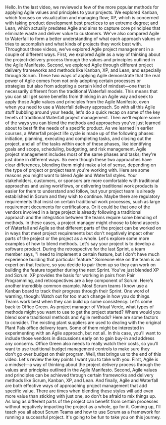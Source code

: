 Hello. In the last video, we reviewed a few of the more popular methods for
applying Agile values and principles to your projects. We explored Kanban, which
focuses on visualization and managing flow; XP, which is concerned with taking
product development best practices to an extreme degree; and Lean, which
actually predates Agile and aims to capture core principles that eliminate waste
and deliver value to customers. We've also compared Agile to Waterfall to form a
better understanding of what each approach values or tries to accomplish and
what kinds of projects they work best with. Throughout these videos, we've
explored Agile project management in a couple of different ways. First, we
explored Agile as a way of thinking about the project-delivery process through
the values and principles outlined in the Agile Manifesto. Second, we explored
Agile through different project delivery frameworks and methods like Kanban, XP,
and Lean, and especially through Scrum. These two ways of applying Agile
demonstrate that the real power of Agile comes from not only adopting certain
processes or strategies but also from adopting a certain kind of mindset—one
that is necessarily different from the traditional Waterfall models. This means
that you can still get some benefits from thinking in an Agile way and seek to
apply those Agile values and principles from the Agile Manifesto, even when you
need to use a Waterfall delivery approach. So with all this Agile stuff bubbling
around your heads, let's do a quick recap on some of the key tenets of
traditional Waterfall project management. Then we'll explore some of the ways
you can blend the methods and approaches you've just learned about to best fit
the needs of a specific product. As we learned in earlier courses, a Waterfall
project life cycle is made up of the following phases: initiation, planning,
executing and completing tasks, and closing out the project, and all of the
tasks within each of these phases, like identifying goals and scope, scheduling,
budgeting, and risk management. Agile project management includes most of the
same phases and tasks; they're just done in different ways. So even though these
two approaches have clear differences, blending them might make a lot of sense,
depending on the type of project or project team you're working with. Here are
some reasons you might want to blend Agile and Waterfall styles. Your
stakeholders, customers, or sponsors are more comfortable with traditional
approaches and using workflows, or delivering traditional work products is
easier for them to understand and follow, but your project team is already
established in Scrum and they wish to continue. Maybe there are regulatory
requirements that insist on certain traditional work processes, such as large
requirement documents for certifications. Or it could be that one of the vendors
involved in a large project is already following a traditional approach and the
integration between the teams require some blending of methods. In these cases,
a project manager might choose to blend aspects of Waterfall and Agile so that
different parts of the project can be worked on in ways that meet project
requirements but don't negatively impact other parts of the project or the
project as a whole. Let's explore some more examples of how to blend methods.
Let's say your project is to develop a software product. During the
retrospective for the last Sprint, a team member says, "I need to implement a
certain feature, but I don't have much experience building that particular
feature." Someone else on the team is an expert on that feature, so you decide
to pair them up so they can work on building the feature together during the
next Sprint. You've just blended XP and Scrum. XP provides the basis for working
in pairs from Pair Programming, and retrospectives are a key component of Scrum.
Here's another incredibly common example. Most Scrum teams I know use a Kanban
board to track their progress through their Sprint. One word of warning, though:
Watch out for too much change in how you do things. Teams work best when they
can build up some consistency. Let's come back to Office Green. As project
manager of Virtual Verde, what types of methods might you want to use to get the
project started? Where would you blend some traditional methods and Agile
methods? Here are some factors to consider. The existing plant suppliers are
used to dealing with the original Plant Pals office delivery team. Some of them
might be interested in experimenting with an Agile approach, but not all. In
this case, you'll want to include those vendors in discussions early on to gain
buy-in and address any concerns. Office Green also needs to really watch their
costs, so you'll want to use traditional budget management controls to make sure
they don't go over budget on their program. Well, that brings us to the end of
this video. Let's review the key points I want you to take with you. First,
Agile is a mindset—a way of thinking about the project delivery process through
the values and principles outlined in the Agile Manifesto. Second, Agile values
and principles can be achieved through certain frameworks and delivery methods
like Scrum, Kanban, XP, and Lean. And finally, Agile and Waterfall are both
effective ways of approaching project management that add specific value. There
are times when blending these styles will add even more value than sticking with
just one, so don't be afraid to mix things up. As long as different parts of the
project can benefit from certain processes without negatively impacting the
project as a whole, go for it. Coming up, I'll teach you all about Scrum Teams
and how to use Scrum as a framework for running a successful project. It's going
to be fun to take you on this journey.